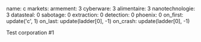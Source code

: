 name: c
markets:
    armement: 3
    cyberware: 3
    alimentaire: 3
    nanotechnologie: 3
datasteal: 0
sabotage: 0
extraction: 0
detection: 0
phoenix: 0
on_first:
    update('c', 1)
on_last:
    update(ladder[0], -1)
on_crash:
    update(ladder[0], -1)

Test corporation #1
